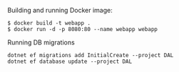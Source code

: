 Building and running Docker image:

```
$ docker build -t webapp .
$ docker run -d -p 8080:80 --name webapp webapp
```

Running DB migrations
```
dotnet ef migrations add InitialCreate --project DAL
dotnet ef database update --project DAL
```
